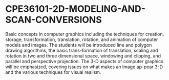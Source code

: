 # CPE36101-2D-MODELING-AND-SCAN-CONVERSIONS

Basic concepts in computer graphics including the techniques for creation, storage, transformation, translation, rotation, and animation of computer models and images. The students will be introduced line and polygon drawing algorithms, the basic trans-formation of translation, scaling and rotation in two and three dimensional space, windowing and clipping, and parallel and perspective projection. The 3-D aspects of computer graphics will be emphasized, covering issues on what makes an image ap-pear 3-D and the various techniques for visual realism.
